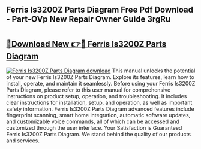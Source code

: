 ## Ferris Is3200Z Parts Diagram Free Pdf Download - Part-OVp New Repair Owner Guide 3rgRu

# <h2><a href="http://dfur9fb.blite.top/?on=Ferris+Is3200Z+Parts+Diagram">🔗Download New 👉🔴 Ferris Is3200Z Parts Diagram</a></h2>

[![Ferris Is3200Z Parts Diagram download](https://i.imgur.com/lujVjoI.png)](http://dfur9fb.blite.top/?on=Ferris+Is3200Z+Parts+Diagram)
This manual unlocks the potential of your new Ferris Is3200Z Parts Diagram. Explore its features, learn how to install, operate, and maintain it seamlessly. Before using your Ferris Is3200Z Parts Diagram, please refer to this user manual for comprehensive instructions on product setup, operation, and troubleshooting. It includes clear instructions for installation, setup, and operation, as well as important safety information. Ferris Is3200Z Parts Diagram advanced features include fingerprint scanning, smart home integration, automatic software updates, and customizable voice commands, all of which can be accessed and customized through the user interface. Your Satisfaction is Guaranteed Ferris Is3200Z Parts Diagram. We stand behind the quality of our products and services.
